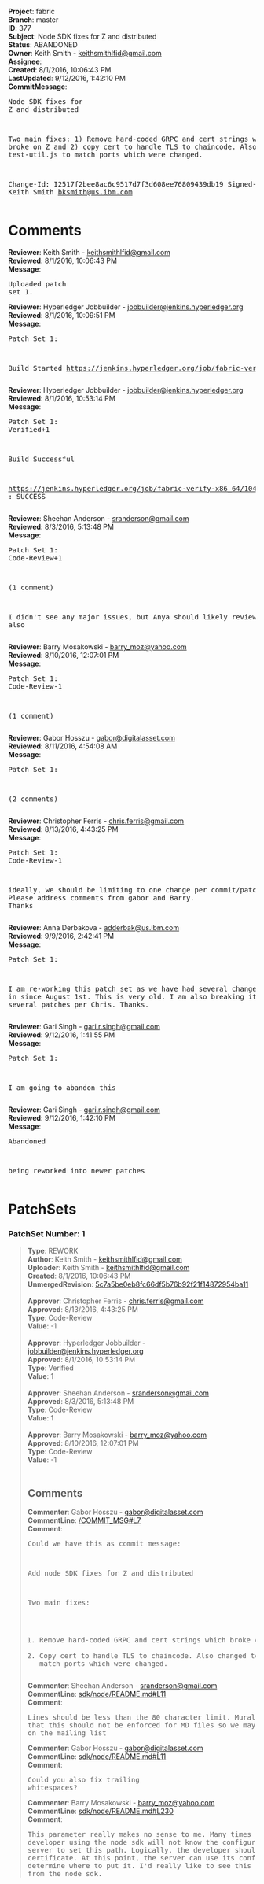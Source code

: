 <strong>Project</strong>: fabric<br><strong>Branch</strong>: master<br><strong>ID</strong>: 377<br><strong>Subject</strong>: Node SDK fixes for Z and distributed<br><strong>Status</strong>: ABANDONED<br><strong>Owner</strong>: Keith Smith - keithsmithlfid@gmail.com<br><strong>Assignee</strong>:<br><strong>Created</strong>: 8/1/2016, 10:06:43 PM<br><strong>LastUpdated</strong>: 9/12/2016, 1:42:10 PM<br><strong>CommitMessage</strong>:<br><pre>Node SDK fixes for Z and distributed

Two main fixes: 1) Remove hard-coded GRPC and cert strings which broke on Z and
2) copy cert to handle TLS to chaincode.
Also changed test-util.js to match ports which were changed.

Change-Id: I2517f2bee8ac6c9517d7f3d608ee76809439db19
Signed-off-by: Keith Smith <bksmith@us.ibm.com>
</pre><h1>Comments</h1><strong>Reviewer</strong>: Keith Smith - keithsmithlfid@gmail.com<br><strong>Reviewed</strong>: 8/1/2016, 10:06:43 PM<br><strong>Message</strong>: <pre>Uploaded patch set 1.</pre><strong>Reviewer</strong>: Hyperledger Jobbuilder - jobbuilder@jenkins.hyperledger.org<br><strong>Reviewed</strong>: 8/1/2016, 10:09:51 PM<br><strong>Message</strong>: <pre>Patch Set 1:

Build Started https://jenkins.hyperledger.org/job/fabric-verify-x86_64/104/</pre><strong>Reviewer</strong>: Hyperledger Jobbuilder - jobbuilder@jenkins.hyperledger.org<br><strong>Reviewed</strong>: 8/1/2016, 10:53:14 PM<br><strong>Message</strong>: <pre>Patch Set 1: Verified+1

Build Successful 

https://jenkins.hyperledger.org/job/fabric-verify-x86_64/104/ : SUCCESS</pre><strong>Reviewer</strong>: Sheehan Anderson - sranderson@gmail.com<br><strong>Reviewed</strong>: 8/3/2016, 5:13:48 PM<br><strong>Message</strong>: <pre>Patch Set 1: Code-Review+1

(1 comment)

I didn't see any major issues, but Anya should likely review this also</pre><strong>Reviewer</strong>: Barry Mosakowski - barry_moz@yahoo.com<br><strong>Reviewed</strong>: 8/10/2016, 12:07:01 PM<br><strong>Message</strong>: <pre>Patch Set 1: Code-Review-1

(1 comment)</pre><strong>Reviewer</strong>: Gabor Hosszu - gabor@digitalasset.com<br><strong>Reviewed</strong>: 8/11/2016, 4:54:08 AM<br><strong>Message</strong>: <pre>Patch Set 1:

(2 comments)</pre><strong>Reviewer</strong>: Christopher Ferris - chris.ferris@gmail.com<br><strong>Reviewed</strong>: 8/13/2016, 4:43:25 PM<br><strong>Message</strong>: <pre>Patch Set 1: Code-Review-1

ideally, we should be limiting to one change per commit/patchset. Please address comments from gabor and Barry. Thanks</pre><strong>Reviewer</strong>: Anna Derbakova - adderbak@us.ibm.com<br><strong>Reviewed</strong>: 9/9/2016, 2:42:41 PM<br><strong>Message</strong>: <pre>Patch Set 1:

I am re-working this patch set as we have had several changes to go in since August 1st. This is very old. I am also breaking it up into several patches per Chris. Thanks.</pre><strong>Reviewer</strong>: Gari Singh - gari.r.singh@gmail.com<br><strong>Reviewed</strong>: 9/12/2016, 1:41:55 PM<br><strong>Message</strong>: <pre>Patch Set 1:

I am going to abandon this</pre><strong>Reviewer</strong>: Gari Singh - gari.r.singh@gmail.com<br><strong>Reviewed</strong>: 9/12/2016, 1:42:10 PM<br><strong>Message</strong>: <pre>Abandoned

being reworked into newer patches</pre><h1>PatchSets</h1><h3>PatchSet Number: 1</h3><blockquote><strong>Type</strong>: REWORK<br><strong>Author</strong>: Keith Smith - keithsmithlfid@gmail.com<br><strong>Uploader</strong>: Keith Smith - keithsmithlfid@gmail.com<br><strong>Created</strong>: 8/1/2016, 10:06:43 PM<br><strong>UnmergedRevision</strong>: [5c7a5be0eb8fc66df5b76b92f21f14872954ba11](https://github.com/hyperledger-gerrit-archive/fabric/commit/5c7a5be0eb8fc66df5b76b92f21f14872954ba11)<br><br><strong>Approver</strong>: Christopher Ferris - chris.ferris@gmail.com<br><strong>Approved</strong>: 8/13/2016, 4:43:25 PM<br><strong>Type</strong>: Code-Review<br><strong>Value</strong>: -1<br><br><strong>Approver</strong>: Hyperledger Jobbuilder - jobbuilder@jenkins.hyperledger.org<br><strong>Approved</strong>: 8/1/2016, 10:53:14 PM<br><strong>Type</strong>: Verified<br><strong>Value</strong>: 1<br><br><strong>Approver</strong>: Sheehan Anderson - sranderson@gmail.com<br><strong>Approved</strong>: 8/3/2016, 5:13:48 PM<br><strong>Type</strong>: Code-Review<br><strong>Value</strong>: 1<br><br><strong>Approver</strong>: Barry Mosakowski - barry_moz@yahoo.com<br><strong>Approved</strong>: 8/10/2016, 12:07:01 PM<br><strong>Type</strong>: Code-Review<br><strong>Value</strong>: -1<br><br><h2>Comments</h2><strong>Commenter</strong>: Gabor Hosszu - gabor@digitalasset.com<br><strong>CommentLine</strong>: [/COMMIT_MSG#L7](https://github.com/hyperledger-gerrit-archive/fabric/blob/5c7a5be0eb8fc66df5b76b92f21f14872954ba11//COMMIT_MSG#L7)<br><strong>Comment</strong>: <pre>Could we have this as commit message:

Add node SDK fixes for Z and distributed

Two main fixes:
1) Remove hard-coded GRPC and cert strings which broke on Z.
2) Copy cert to handle TLS to chaincode.
Also changed test-util.js to match ports which were changed.</pre><strong>Commenter</strong>: Sheehan Anderson - sranderson@gmail.com<br><strong>CommentLine</strong>: [sdk/node/README.md#L11](https://github.com/hyperledger-gerrit-archive/fabric/blob/5c7a5be0eb8fc66df5b76b92f21f14872954ba11/sdk/node/README.md#L11)<br><strong>Comment</strong>: <pre>Lines should be less than the 80 character limit. Murali brought up that this should not be enforced for MD files so we may want to discuss on the mailing list</pre><strong>Commenter</strong>: Gabor Hosszu - gabor@digitalasset.com<br><strong>CommentLine</strong>: [sdk/node/README.md#L11](https://github.com/hyperledger-gerrit-archive/fabric/blob/5c7a5be0eb8fc66df5b76b92f21f14872954ba11/sdk/node/README.md#L11)<br><strong>Comment</strong>: <pre>Could you also fix trailing whitespaces?</pre><strong>Commenter</strong>: Barry Mosakowski - barry_moz@yahoo.com<br><strong>CommentLine</strong>: [sdk/node/README.md#L230](https://github.com/hyperledger-gerrit-archive/fabric/blob/5c7a5be0eb8fc66df5b76b92f21f14872954ba11/sdk/node/README.md#L230)<br><strong>Comment</strong>: <pre>This parameter really makes no sense to me.  Many times the developer using the node sdk will not know the configuration of the server to set this path. Logically, the developer should provide a certificate.  At this point, the server can use its configuration to determine where to put it.  I'd really like to see this parameter removed from the node sdk.</pre></blockquote>